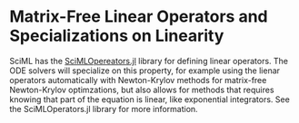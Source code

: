 # Matrix-Free Linear Operators and Specializations on Linearity

SciML has the [SciMLOpereators.jl](https://docs.sciml.ai/SciMLOperators/stable/) library for defining linear operators.
The ODE solvers will specialize on this property, for example using the lienar operators automatically with Newton-Krylov
methods for matrix-free Newton-Krylov optimzations, but also allows for methods that requires knowing that part of the
equation is linear, like exponential integrators. See the SciMLOperators.jl library for more information.
